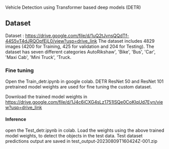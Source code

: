 Vehicle Detection using Transformer based deep models (DETR)

## Dataset

Dataset : https://drive.google.com/file/d/1uQ2tJvnsQQdTf-44S5vT4dJRQOpfEjL0/view?usp=drive_link
The dataset includes 4829 images (4200 for Training, 425 for validation and 204 for Testing). The dataset has seven different categories AutoRikshaw', 'Bike', 'Bus', 'Car', 'Maxi Cab', 'Mini Truck', 'Truck.

### Fine tuning

Open the Train_detr.ipynb in google colab. DETR ResNet 50 and ResNet 101 pretrained model weights are used for fine tuning the custom dataset.

Download the trained model weights in https://drive.google.com/file/d/1J4c6iCXG4sLz1751lSQe0CoKIqUd7Eyn/view?usp=drive_link

#### Inference

open the Test_detr.ipynb in colab.
Load the weights using the above trained model weights, to detect the objects in the test data.
Test dataset predictions output are saved in test_output-20230809T160424Z-001.zip
